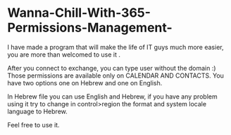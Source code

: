# Wanna-Chill-With-365-Permissions-Management-
I have made a program that will make the life of IT guys much more easier, you are more than welcomed to use it .

After you connect to exchange, you can type user without the domain :)
Those permissions are available only on CALENDAR AND CONTACTS.
You have two options one on Hebrew and one on English.

In Hebrew file you can use English and Hebrew, if you have any problem using it try to change in control>region
the format and system locale language to Hebrew.

Feel free to use it.
